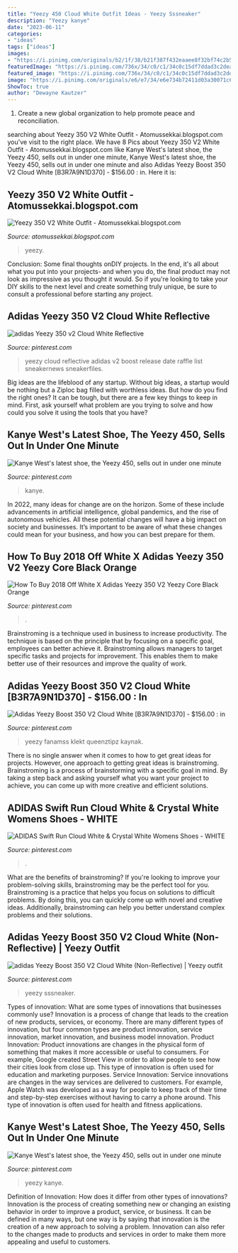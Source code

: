 ```yaml
---
title: "Yeezy 450 Cloud White Outfit Ideas - Yeezy Sssneaker"
description: "Yeezy kanye"
date: "2023-06-11"
categories:
- "ideas"
tags: ["ideas"]
images:
- "https://i.pinimg.com/originals/b2/1f/38/b21f387f432eaaee8f32bf74c2b50de1.jpg"
featuredImage: "https://i.pinimg.com/736x/34/c0/c1/34c0c15df7ddad3c2dea34c911b6f609.jpg"
featured_image: "https://i.pinimg.com/736x/34/c0/c1/34c0c15df7ddad3c2dea34c911b6f609.jpg"
image: "https://i.pinimg.com/originals/e6/e7/34/e6e734b72411d03a30071c60ff6e80c6.jpg"
ShowToc: true
author: "Dewayne Kautzer"
---
```



1. Create a new global organization to help promote peace and reconciliation.

	

		
searching about Yeezy 350 V2 White Outfit - Atomussekkai.blogspot.com you've visit to the right place. We have 8 Pics about Yeezy 350 V2 White Outfit - Atomussekkai.blogspot.com like Kanye West&#039;s latest shoe, the Yeezy 450, sells out in under one minute, Kanye West&#039;s latest shoe, the Yeezy 450, sells out in under one minute and also Adidas Yeezy Boost 350 V2 Cloud White [B3R7A9N1D370] - $156.00 : in. Here it is:
		
    
## Yeezy 350 V2 White Outfit - Atomussekkai.blogspot.com

<img loading=lazy src="https://i.pinimg.com/originals/b2/1f/38/b21f387f432eaaee8f32bf74c2b50de1.jpg" onerror="this.onerror=null;this.src='https://tse3.mm.bing.net/th?id=OIP.uBlmSTPsn9V3Rl3VmaO-dAHaNL&amp;pid=15.1';" alt="Yeezy 350 V2 White Outfit - Atomussekkai.blogspot.com">

_Source: atomussekkai.blogspot.com_

>yeezy. 

	

Conclusion: Some final thoughts onDIY projects.
In the end, it's all about what you put into your projects- and when you do, the final product may not look as impressive as you thought it would. So if you're looking to take your DIY skills to the next level and create something truly unique, be sure to consult a professional before starting any project.

    
## Adidas Yeezy 350 V2 Cloud White Reflective

<img loading=lazy src="https://i.pinimg.com/736x/56/50/ba/5650ba43d124c42da90d2079918a5b20.jpg" onerror="this.onerror=null;this.src='https://tse1.mm.bing.net/th?id=OIP.hF8ltPlJe4KXjrAKogUG5AHaFM&amp;pid=15.1';" alt="adidas Yeezy 350 v2 Cloud White Reflective">

_Source: pinterest.com_

>yeezy cloud reflective adidas v2 boost release date raffle list sneakernews sneakerfiles. 

	

Big ideas are the lifeblood of any startup. Without big ideas, a startup would be nothing but a Ziploc bag filled with worthless ideas. But how do you find the right ones? It can be tough, but there are a few key things to keep in mind. First, ask yourself what problem are you trying to solve and how could you solve it using the tools that you have?

    
## Kanye West&#039;s Latest Shoe, The Yeezy 450, Sells Out In Under One Minute

<img loading=lazy src="https://i.pinimg.com/736x/34/c0/c1/34c0c15df7ddad3c2dea34c911b6f609.jpg" onerror="this.onerror=null;this.src='https://tse2.mm.bing.net/th?id=OIP.zFT1xbNl4_tW3ypnyfJu5gHaKj&amp;pid=15.1';" alt="Kanye West&#039;s latest shoe, the Yeezy 450, sells out in under one minute">

_Source: pinterest.com_

>kanye. 

	

In 2022, many ideas for change are on the horizon. Some of these include advancements in artificial intelligence, global pandemics, and the rise of autonomous vehicles. All these potential changes will have a big impact on society and businesses. It’s important to be aware of what these changes could mean for your business, and how you can best prepare for them.

    
## How To Buy 2018 Off White X Adidas Yeezy 350 V2 Yeezy Core Black Orange

<img loading=lazy src="https://i.pinimg.com/736x/19/a1/37/19a1378359174e0facd81e3fd0cf9acd.jpg" onerror="this.onerror=null;this.src='https://tse4.mm.bing.net/th?id=OIP.99QKqcvUIbsNnHmuoUywXAHaE8&amp;pid=15.1';" alt="How To Buy 2018 Off White X Adidas Yeezy 350 V2 Yeezy Core Black Orange">

_Source: pinterest.com_

>. 

	

Brainstroming is a technique used in business to increase productivity. The technique is based on the principle that by focusing on a specific goal, employees can better achieve it. Brainstroming allows managers to target specific tasks and projects for improvement. This enables them to make better use of their resources and improve the quality of work.

    
## Adidas Yeezy Boost 350 V2 Cloud White [B3R7A9N1D370] - $156.00 : In

<img loading=lazy src="https://i.pinimg.com/originals/e6/e7/34/e6e734b72411d03a30071c60ff6e80c6.jpg" onerror="this.onerror=null;this.src='https://tse3.mm.bing.net/th?id=OIP.mrOPIIoorxbnrYbpQNW9CAHaI4&amp;pid=15.1';" alt="Adidas Yeezy Boost 350 V2 Cloud White [B3R7A9N1D370] - $156.00 : in">

_Source: pinterest.com_

>yeezy fanamss klekt queenztipz kaynak. 

	

There is no single answer when it comes to how to get great ideas for projects. However, one approach to getting great ideas is brainstroming. Brainstroming is a process of brainstorming with a specific goal in mind. By taking a step back and asking yourself what you want your project to achieve, you can come up with more creative and efficient solutions.

    
## ADIDAS Swift Run Cloud White &amp; Crystal White Womens Shoes - WHITE

<img loading=lazy src="https://i.pinimg.com/736x/d5/12/01/d512018a2e4370f18dc41f32f6a21ff2.jpg" onerror="this.onerror=null;this.src='https://tse4.mm.bing.net/th?id=OIP.ehce_1T-B-Wpmzwe6vbPkQHaI5&amp;pid=15.1';" alt="ADIDAS Swift Run Cloud White &amp; Crystal White Womens Shoes - WHITE">

_Source: pinterest.com_

>. 

	

What are the benefits of brainstroming?
If you're looking to improve your problem-solving skills, brainstroming may be the perfect tool for you. Brainstroming is a practice that helps you focus on solutions to difficult problems. By doing this, you can quickly come up with novel and creative ideas. Additionally, brainstroming can help you better understand complex problems and their solutions.

    
## Adidas Yeezy Boost 350 V2 Cloud White (Non-Reflective) | Yeezy Outfit

<img loading=lazy src="https://i.pinimg.com/474x/24/56/19/2456191a1ec530a2114973a27ebcb6d6.jpg" onerror="this.onerror=null;this.src='https://tse3.mm.bing.net/th?id=OIP.-4kfnxmBXyXQ9zgmOp615gAAAA&amp;pid=15.1';" alt="adidas Yeezy Boost 350 V2 Cloud White (Non-Reflective) | Yeezy outfit">

_Source: pinterest.com_

>yeezy sssneaker. 

	

Types of innovation: What are some types of innovations that businesses commonly use?
Innovation is a process of change that leads to the creation of new products, services, or economy. There are many different types of innovation, but four common types are product innovation, service innovation, market innovation, and business model innovation. 
Product Innovation: Product innovations are changes in the physical form of something that makes it more accessible or useful to consumers. For example, Google created Street View in order to allow people to see how their cities look from close up. This type of innovation is often used for education and marketing purposes. Service Innovation: Service innovations are changes in the way services are delivered to customers. For example, Apple Watch was developed as a way for people to keep track of their time and step-by-step exercises without having to carry a phone around. This type of innovation is often used for health and fitness applications.

    
## Kanye West&#039;s Latest Shoe, The Yeezy 450, Sells Out In Under One Minute

<img loading=lazy src="https://i.pinimg.com/originals/34/c0/c1/34c0c15df7ddad3c2dea34c911b6f609.png" onerror="this.onerror=null;this.src='https://tse2.mm.bing.net/th?id=OIP.uRGD710st2cIu0NwT9p8eAHaKj&amp;pid=15.1';" alt="Kanye West&#039;s latest shoe, the Yeezy 450, sells out in under one minute">

_Source: pinterest.com_

>yeezy kanye. 

	

Definition of Innovation: How does it differ from other types of innovations?
Innovation is the process of creating something new or changing an existing behavior in order to improve a product, service, or business. It can be defined in many ways, but one way is by saying that innovation is the creation of a new approach to solving a problem. Innovation can also refer to the changes made to products and services in order to make them more appealing and useful to customers.

